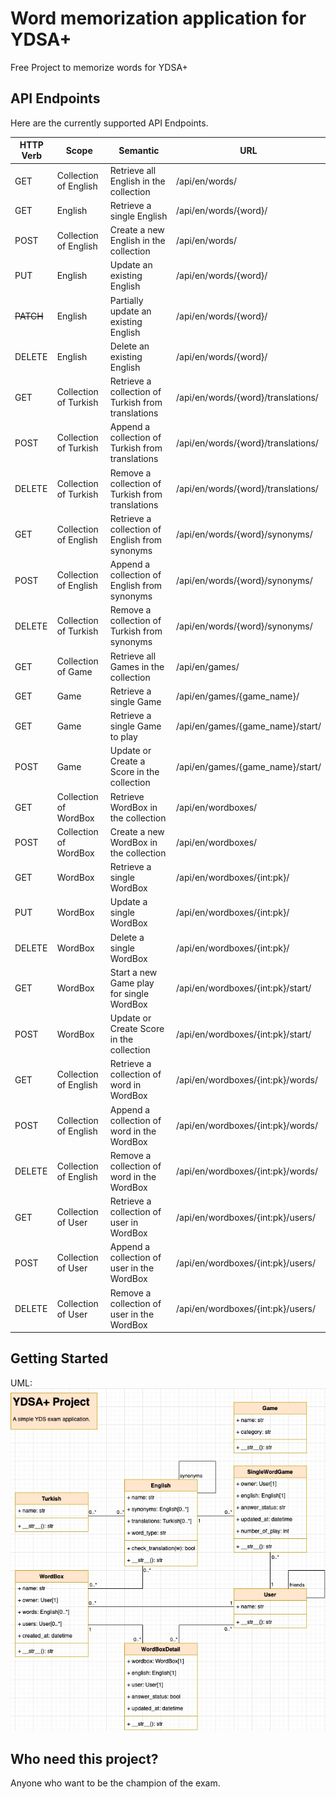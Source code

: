 # Word memorization application for YDSA+

Free Project to memorize words for YDSA+

## API Endpoints

Here are the currently supported API Endpoints.  

| HTTP Verb | Scope                 | Semantic                                           | URL                                |
|-----------|-----------------------|----------------------------------------------------|------------------------------------|
| GET       | Collection of English | Retrieve all English in the collection             | /api/en/words/                     |
| GET       | English               | Retrieve a single English                          | /api/en/words/{word}/              |
| POST      | Collection of English | Create a new English in the collection             | /api/en/words/                     |
| PUT       | English               | Update an existing English                         | /api/en/words/{word}/              |
| ~~PATCH~~ | English               | Partially update an existing English               | /api/en/words/{word}/              |
| DELETE    | English               | Delete an existing English                         | /api/en/words/{word}/              |
| GET       | Collection of Turkish | Retrieve a collection of Turkish from translations | /api/en/words/{word}/translations/ |
| POST      | Collection of Turkish | Append a collection of Turkish from translations   | /api/en/words/{word}/translations/ |
| DELETE    | Collection of Turkish | Remove a collection of Turkish from translations   | /api/en/words/{word}/translations/ |
| GET       | Collection of English | Retrieve a collection of English from synonyms     | /api/en/words/{word}/synonyms/     |
| POST      | Collection of English | Append a collection of English from synonyms       | /api/en/words/{word}/synonyms/     |
| DELETE    | Collection of Turkish | Remove a collection of Turkish from synonyms       | /api/en/words/{word}/synonyms/     |
| GET       | Collection of Game    | Retrieve all Games in the collection               | /api/en/games/                     |
| GET       | Game                  | Retrieve a single Game                             | /api/en/games/{game_name}/         |
| GET       | Game                  | Retrieve a single Game to play                     | /api/en/games/{game_name}/start/   |
| POST      | Game                  | Update or Create a Score in the collection         | /api/en/games/{game_name}/start/   |
| GET       | Collection of WordBox | Retrieve WordBox in the collection                 | /api/en/wordboxes/                 |
| POST      | Collection of WordBox | Create a new WordBox in the collection             | /api/en/wordboxes/                 |
| GET       | WordBox               | Retrieve a single WordBox                          | /api/en/wordboxes/{int:pk}/        |
| PUT       | WordBox               | Update a single WordBox                            | /api/en/wordboxes/{int:pk}/        |
| DELETE    | WordBox               | Delete a single WordBox                            | /api/en/wordboxes/{int:pk}/        |
| GET       | WordBox               | Start a new Game play for single WordBox           | /api/en/wordboxes/{int:pk}/start/  |
| POST      | WordBox               | Update or Create Score in the collection           | /api/en/wordboxes/{int:pk}/start/  |
| GET       | Collection of English | Retrieve a collection of word in WordBox           | /api/en/wordboxes/{int:pk}/words/  |
| POST      | Collection of English | Append a collection of word in the WordBox         | /api/en/wordboxes/{int:pk}/words/  |
| DELETE    | Collection of English | Remove a collection of word in the WordBox         | /api/en/wordboxes/{int:pk}/words/  |
| GET       | Collection of User    | Retrieve a collection of user in WordBox           | /api/en/wordboxes/{int:pk}/users/  |
| POST      | Collection of User    | Append a collection of user in the WordBox         | /api/en/wordboxes/{int:pk}/users/  |
| DELETE    | Collection of User    | Remove a collection of user in the WordBox         | /api/en/wordboxes/{int:pk}/users/  |

## Getting Started
UML:
![UML DIAGRAM](ydsa_uml.jpg)

## Who need this project?

Anyone who want to be the champion of the exam.